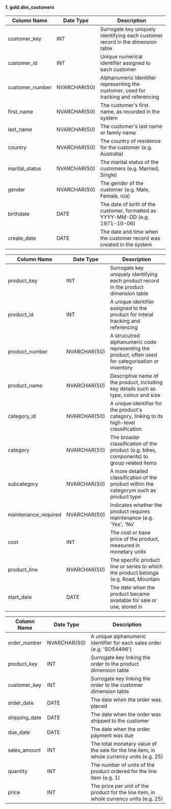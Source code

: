 #### 1. gold.dim_customers ####

| Column Name | Date Type | Description
| --- | --- | --- |
| customer_key | INT | Surrogate key uniquely identifying each customer record in the dimension table |
| customer_id | INT | Unique numerical identifier assigned to each customer |
| customer_number| NVARCHAR(50) | Alphanumeric identifier representing the customer, used for tracking and referencing
| first_name | NVARCHAR(50) | The customer's first name, as recorded in the system |
| last_name | NVARCHAR(50) | The customer's last name or family name |
| country | NVARCHAR(50) | The country of residence for the customer (e.g. Australia) |
| marital_status | NVARCHAR(50) | The marital status of the customers (e.g. Married, Single) |
| gender | NVARCHAR(50) | The gender of the customer (e.g. Male, Female, n/a) |
| birthdate | DATE | The date of birth of the customer, formatted as YYYY-MM-DD (e.g. 1971-10-06) |
| create_date | DATE | The date and time when the customer record was created in the system |



| Column Name | Date Type | Description
| --- | --- | --- |
| product_key | INT | Surrogate key uniquely identifying each product record in the product dimension table |
| product_id | INT | A unique identifier assigned to the product for interal tracking and referencing |
| product_number| NVARCHAR(50) | A strucutred alphanumeric code representing the product, often used for categorisation or inventory
| product_name | NVARCHAR(50) | Descriptive name of the product, including key details such as type, colour and size |
| category_id | NVARCHAR(50) | A unique identifier for the product's category, linking to its high-level classification |
| category | NVARCHAR(50) | The broader classification of the product (e.g. bikes, components) to group related items |
| subcategory | NVARCHAR(50) | A more detailed classification of the product within the categorym such as product type |
| maintenance_required | NVARCHAR(50) | Indicates whether the product requires maintenance (e.g. 'Yes', 'No' |
| cost | INT | The cost or base price of the product, measured in monetary units |
| product_line | NVARCHAR(50) | The specific product line or series to which the product belongs (e.g. Road, Mountain |
| start_date | DATE | The date when the product became available for sale or use, stored in |

| Column Name | Date Type | Description
| --- | --- | --- |
| order_number | NVARCHAR(50) | A unique alphanumeric identifier for each sales order (e.g. 'SO54496') |
| product_key | INT | Surrogate key linking the order to the product dimension table | 
| customer_key | INT | Surrogate key linking the order to the customer dimension table |
| order_date | DATE | The date when the order was placed | 
| shipping_date | DATE | The date when the order was shipped to the customer |
| due_date | DATE | The date when the order payment was due |
| sales_amount | INT | The total monetary value of the sale for the line item, in whole currency units (e.g. 25) | 
| quantity | INT | The number of units of the product ordered for the line item (e.g. 1) |
| price | INT | The price per unit of the product for the line item, in whole currency units (e.g. 25) |
